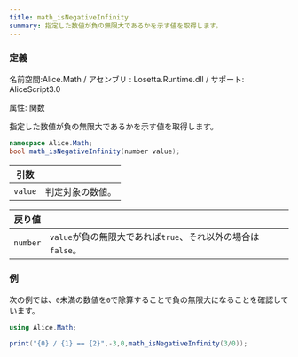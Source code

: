 ```yaml
---
title: math_isNegativeInfinity
summary: 指定した数値が負の無限大であるかを示す値を取得します。
---
```


### 定義
名前空間:Alice.Math / アセンブリ : Losetta.Runtime.dll / サポート: AliceScript3.0

属性: 関数

指定した数値が負の無限大であるかを示す値を取得します。

```cs title="AliceScript"
namespace Alice.Math;
bool math_isNegativeInfinity(number value);
```

|引数| |
|-|-|
|`value`|判定対象の数値。|

|戻り値| |
|-|-|
|`number`|`value`が負の無限大であれば`true`、それ以外の場合は`false`。|

### 例
次の例では、`0`未満の数値を`0`で除算することで負の無限大になることを確認しています。

```cs title="AliceScript"
using Alice.Math;

print("{0} / {1} == {2}",-3,0,math_isNegativeInfinity(3/0));
```